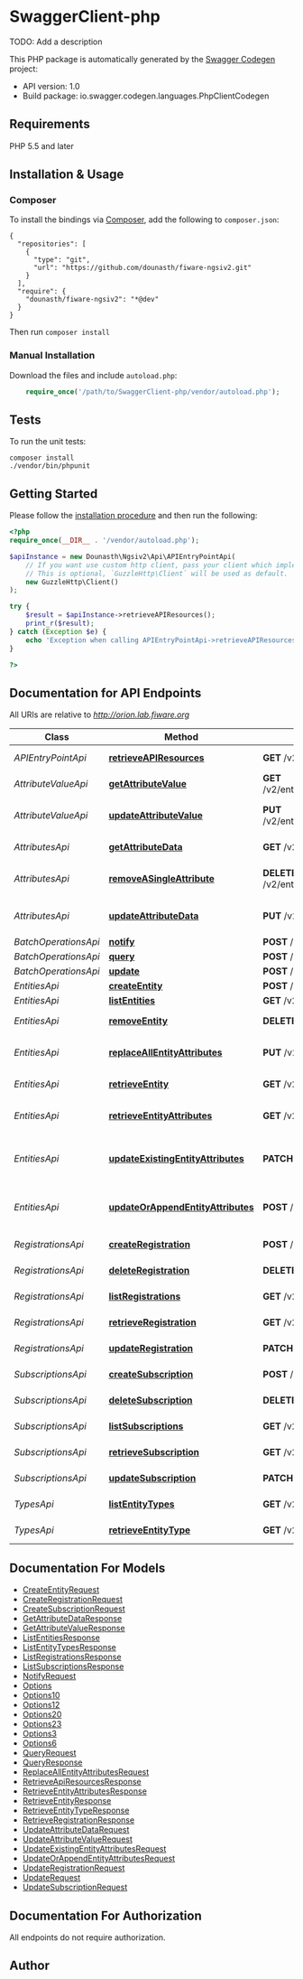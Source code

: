 # SwaggerClient-php
TODO: Add a description

This PHP package is automatically generated by the [Swagger Codegen](https://github.com/swagger-api/swagger-codegen) project:

- API version: 1.0
- Build package: io.swagger.codegen.languages.PhpClientCodegen

## Requirements

PHP 5.5 and later

## Installation & Usage
### Composer

To install the bindings via [Composer](http://getcomposer.org/), add the following to `composer.json`:

```
{
  "repositories": [
    {
      "type": "git",
      "url": "https://github.com/dounasth/fiware-ngsiv2.git"
    }
  ],
  "require": {
    "dounasth/fiware-ngsiv2": "*@dev"
  }
}
```

Then run `composer install`

### Manual Installation

Download the files and include `autoload.php`:

```php
    require_once('/path/to/SwaggerClient-php/vendor/autoload.php');
```

## Tests

To run the unit tests:

```
composer install
./vendor/bin/phpunit
```

## Getting Started

Please follow the [installation procedure](#installation--usage) and then run the following:

```php
<?php
require_once(__DIR__ . '/vendor/autoload.php');

$apiInstance = new Dounasth\Ngsiv2\Api\APIEntryPointApi(
    // If you want use custom http client, pass your client which implements `GuzzleHttp\ClientInterface`.
    // This is optional, `GuzzleHttp\Client` will be used as default.
    new GuzzleHttp\Client()
);

try {
    $result = $apiInstance->retrieveAPIResources();
    print_r($result);
} catch (Exception $e) {
    echo 'Exception when calling APIEntryPointApi->retrieveAPIResources: ', $e->getMessage(), PHP_EOL;
}

?>
```

## Documentation for API Endpoints

All URIs are relative to *http://orion.lab.fiware.org*

Class | Method | HTTP request | Description
------------ | ------------- | ------------- | -------------
*APIEntryPointApi* | [**retrieveAPIResources**](docs/Api/APIEntryPointApi.md#retrieveapiresources) | **GET** /v2 | Retrieve API Resources
*AttributeValueApi* | [**getAttributeValue**](docs/Api/AttributeValueApi.md#getattributevalue) | **GET** /v2/entities/{entityId}/attrs/{attrName}/value | Get Attribute Value
*AttributeValueApi* | [**updateAttributeValue**](docs/Api/AttributeValueApi.md#updateattributevalue) | **PUT** /v2/entities/{entityId}/attrs/{attrName}/value | Update Attribute Value
*AttributesApi* | [**getAttributeData**](docs/Api/AttributesApi.md#getattributedata) | **GET** /v2/entities/{entityId}/attrs/{attrName} | Get attribute data
*AttributesApi* | [**removeASingleAttribute**](docs/Api/AttributesApi.md#removeasingleattribute) | **DELETE** /v2/entities/{entityId}/attrs/{attrName} | Remove a Single Attribute
*AttributesApi* | [**updateAttributeData**](docs/Api/AttributesApi.md#updateattributedata) | **PUT** /v2/entities/{entityId}/attrs/{attrName} | Update Attribute Data
*BatchOperationsApi* | [**notify**](docs/Api/BatchOperationsApi.md#notify) | **POST** /v2/op/notify | Notify
*BatchOperationsApi* | [**query**](docs/Api/BatchOperationsApi.md#query) | **POST** /v2/op/query | Query
*BatchOperationsApi* | [**update**](docs/Api/BatchOperationsApi.md#update) | **POST** /v2/op/update | Update
*EntitiesApi* | [**createEntity**](docs/Api/EntitiesApi.md#createentity) | **POST** /v2/entities | Create Entity
*EntitiesApi* | [**listEntities**](docs/Api/EntitiesApi.md#listentities) | **GET** /v2/entities | List Entities
*EntitiesApi* | [**removeEntity**](docs/Api/EntitiesApi.md#removeentity) | **DELETE** /v2/entities/{entityId} | Remove Entity
*EntitiesApi* | [**replaceAllEntityAttributes**](docs/Api/EntitiesApi.md#replaceallentityattributes) | **PUT** /v2/entities/{entityId}/attrs | Replace all entity attributes
*EntitiesApi* | [**retrieveEntity**](docs/Api/EntitiesApi.md#retrieveentity) | **GET** /v2/entities/{entityId} | Retrieve Entity
*EntitiesApi* | [**retrieveEntityAttributes**](docs/Api/EntitiesApi.md#retrieveentityattributes) | **GET** /v2/entities/{entityId}/attrs | Retrieve Entity Attributes
*EntitiesApi* | [**updateExistingEntityAttributes**](docs/Api/EntitiesApi.md#updateexistingentityattributes) | **PATCH** /v2/entities/{entityId}/attrs | Update Existing Entity Attributes
*EntitiesApi* | [**updateOrAppendEntityAttributes**](docs/Api/EntitiesApi.md#updateorappendentityattributes) | **POST** /v2/entities/{entityId}/attrs | Update or Append Entity Attributes
*RegistrationsApi* | [**createRegistration**](docs/Api/RegistrationsApi.md#createregistration) | **POST** /v2/registrations | Create Registration
*RegistrationsApi* | [**deleteRegistration**](docs/Api/RegistrationsApi.md#deleteregistration) | **DELETE** /v2/registrations/{registrationId} | Delete Registration
*RegistrationsApi* | [**listRegistrations**](docs/Api/RegistrationsApi.md#listregistrations) | **GET** /v2/registrations | List Registrations
*RegistrationsApi* | [**retrieveRegistration**](docs/Api/RegistrationsApi.md#retrieveregistration) | **GET** /v2/registrations/{registrationId} | Retrieve Registration
*RegistrationsApi* | [**updateRegistration**](docs/Api/RegistrationsApi.md#updateregistration) | **PATCH** /v2/registrations/{registrationId} | Update Registration
*SubscriptionsApi* | [**createSubscription**](docs/Api/SubscriptionsApi.md#createsubscription) | **POST** /v2/subscriptions | Create Subscription
*SubscriptionsApi* | [**deleteSubscription**](docs/Api/SubscriptionsApi.md#deletesubscription) | **DELETE** /v2/subscriptions/{subscriptionId} | Delete subscription
*SubscriptionsApi* | [**listSubscriptions**](docs/Api/SubscriptionsApi.md#listsubscriptions) | **GET** /v2/subscriptions | List Subscriptions
*SubscriptionsApi* | [**retrieveSubscription**](docs/Api/SubscriptionsApi.md#retrievesubscription) | **GET** /v2/subscriptions/{subscriptionId} | Retrieve Subscription
*SubscriptionsApi* | [**updateSubscription**](docs/Api/SubscriptionsApi.md#updatesubscription) | **PATCH** /v2/subscriptions/{subscriptionId} | Update Subscription
*TypesApi* | [**listEntityTypes**](docs/Api/TypesApi.md#listentitytypes) | **GET** /v2/types/ | List Entity Types
*TypesApi* | [**retrieveEntityType**](docs/Api/TypesApi.md#retrieveentitytype) | **GET** /v2/types/{entityType} | Retrieve entity type


## Documentation For Models

 - [CreateEntityRequest](docs/Model/CreateEntityRequest.md)
 - [CreateRegistrationRequest](docs/Model/CreateRegistrationRequest.md)
 - [CreateSubscriptionRequest](docs/Model/CreateSubscriptionRequest.md)
 - [GetAttributeDataResponse](docs/Model/GetAttributeDataResponse.md)
 - [GetAttributeValueResponse](docs/Model/GetAttributeValueResponse.md)
 - [ListEntitiesResponse](docs/Model/ListEntitiesResponse.md)
 - [ListEntityTypesResponse](docs/Model/ListEntityTypesResponse.md)
 - [ListRegistrationsResponse](docs/Model/ListRegistrationsResponse.md)
 - [ListSubscriptionsResponse](docs/Model/ListSubscriptionsResponse.md)
 - [NotifyRequest](docs/Model/NotifyRequest.md)
 - [Options](docs/Model/Options.md)
 - [Options10](docs/Model/Options10.md)
 - [Options12](docs/Model/Options12.md)
 - [Options20](docs/Model/Options20.md)
 - [Options23](docs/Model/Options23.md)
 - [Options3](docs/Model/Options3.md)
 - [Options6](docs/Model/Options6.md)
 - [QueryRequest](docs/Model/QueryRequest.md)
 - [QueryResponse](docs/Model/QueryResponse.md)
 - [ReplaceAllEntityAttributesRequest](docs/Model/ReplaceAllEntityAttributesRequest.md)
 - [RetrieveApiResourcesResponse](docs/Model/RetrieveApiResourcesResponse.md)
 - [RetrieveEntityAttributesResponse](docs/Model/RetrieveEntityAttributesResponse.md)
 - [RetrieveEntityResponse](docs/Model/RetrieveEntityResponse.md)
 - [RetrieveEntityTypeResponse](docs/Model/RetrieveEntityTypeResponse.md)
 - [RetrieveRegistrationResponse](docs/Model/RetrieveRegistrationResponse.md)
 - [UpdateAttributeDataRequest](docs/Model/UpdateAttributeDataRequest.md)
 - [UpdateAttributeValueRequest](docs/Model/UpdateAttributeValueRequest.md)
 - [UpdateExistingEntityAttributesRequest](docs/Model/UpdateExistingEntityAttributesRequest.md)
 - [UpdateOrAppendEntityAttributesRequest](docs/Model/UpdateOrAppendEntityAttributesRequest.md)
 - [UpdateRegistrationRequest](docs/Model/UpdateRegistrationRequest.md)
 - [UpdateRequest](docs/Model/UpdateRequest.md)
 - [UpdateSubscriptionRequest](docs/Model/UpdateSubscriptionRequest.md)


## Documentation For Authorization

 All endpoints do not require authorization.


## Author




